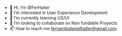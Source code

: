 - 👋 Hi, I’m @FerHaller
- 👀 I’m interested in User Experience Development
- 🌱 I’m currently learning US/UI
- 💞️ I’m looking to collaborate on Non fundable Proyects
- 📫 How to reach me fernandodanielhaller@gmail.com

<!---
FerHaller/FerHaller is a ✨ special ✨ repository because its `README.md` (this file) appears on your GitHub profile.
You can click the Preview link to take a look at your changes.
--->
